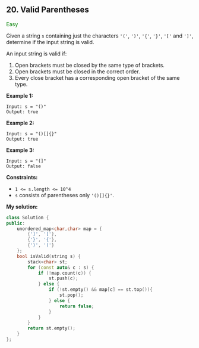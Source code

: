 ## 20. Valid Parentheses
<span style="color:green">Easy</span>

Given a string `s` containing just the characters `'('`, `')'`, `'{'`, `'}'`, `'['` and `']'`, determine if the input string is valid.

An input string is valid if:

1. Open brackets must be closed by the same type of brackets.
2. Open brackets must be closed in the correct order.
3. Every close bracket has a corresponding open bracket of the same type.
 
**Example 1:**
```
Input: s = "()"
Output: true
```
**Example 2:**
```
Input: s = "()[]{}"
Output: true
```
**Example 3:**
```
Input: s = "(]"
Output: false
```
 
**Constraints:**

+ `1 <= s.length <= 10^4`
+ `s` consists of parentheses only `'()[]{}'`.

**My solution:**
```cpp
class Solution {
public:
    unordered_map<char,char> map = {
        {']', '['}, 
        {'}', '{'},
        {')', '('}
    };
    bool isValid(string s) {
        stack<char> st;
        for (const auto& c : s) {
            if (!map.count(c)) {
                st.push(c);
            } else {
                if (!st.empty() && map[c] == st.top()){
                    st.pop();
                } else {
                    return false;
                }
            }
        }
        return st.empty();
    }
};
```